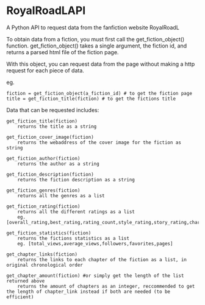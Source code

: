 # RoyalRoadLAPI
A Python API to request data from the fanfiction website RoyalRoadL

To obtain data from a fiction, you must first call the get_fiction_object() function.
get_fiction_object() takes a single argument, the fiction id, and returns a parsed html file of the fiction page.

With this object, you can request data from the page without making a http request for each piece of data.

eg.

	fiction = get_fiction_object(a_fiction_id) # to get the fiction page
	title = get_fiction_title(fiction) # to get the fictions title

Data that can be requested includes:

	get_fiction_title(fiction)
		returns the title as a string

	get_fiction_cover_image(fiction)
		returns the webaddress of the cover image for the fiction as string

	get_fiction_author(fiction)
		returns the author as a string

	get_fiction_description(fiction)
		returns the fiction description as a string

	get_fiction_genres(fiction)
		returns all the genres as a list

	get_fiction_rating(fiction)
		returns all the different ratings as a list 
		eg. [overall_rating,best_rating,rating_count,style_rating,story_rating,character_rating,grammar_rating]

	get_fiction_statistics(fiction)
		returns the fictions statistics as a list
		eg. [total_views,average_views,followers,favorites,pages]

	get_chapter_links(fiction)
		returns the links to each chapter of the fiction as a list, in original chronological order

	get_chapter_amount(fiction) #or simply get the length of the list returned above
		returns the amount of chapters as an integer, reccommended to get the length of chapter_link instead if both are needed (to be efficient)
